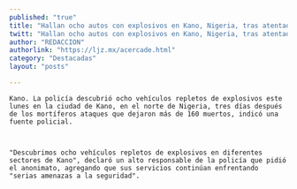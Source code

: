 ```yaml
---
published: "true"
title: "Hallan ocho autos con explosivos en Kano, Nigeria, tras atentados"
twitt: "Hallan ocho autos con explosivos en Kano, Nigeria, tras atentados"
author: "REDACCION"
authorlink: "https://ljz.mx/acercade.html"
category: "Destacadas"
layout: "posts"

---
```



  
    Kano. La policía descubrió ocho vehículos repletos de explosivos este lunes en la ciudad de Kano, en el norte de Nigeria, tres días después de los mortíferos ataques que dejaron más de 160 muertos, indicó una fuente policial.
  
  
  
    "Descubrimos ocho vehículos repletos de explosivos en diferentes sectores de Kano", declaró un alto responsable de la policía que pidió el anonimato, agregando que sus servicios continúan enfrentando "serias amenazas a la seguridad".
  


